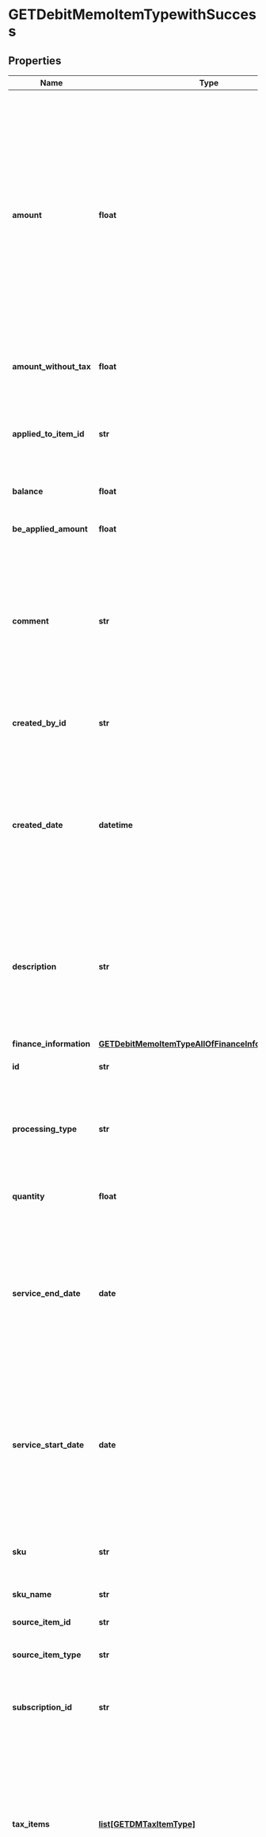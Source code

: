 # GETDebitMemoItemTypewithSuccess

## Properties
Name | Type | Description | Notes
------------ | ------------- | ------------- | -------------
**amount** | **float** | The amount of the debit memo item. For tax-inclusive debit memo items, the amount indicates the debit memo item amount including tax. For tax-exclusive debit memo items, the amount indicates the debit memo item amount excluding tax.  | [optional] 
**amount_without_tax** | **float** | The debit memo item amount excluding tax.  | [optional] 
**applied_to_item_id** | **str** | The parent debit memo item that this debit memo items is applied to if this item is discount.  | [optional] 
**balance** | **float** | The balance of the debit memo item.  | [optional] 
**be_applied_amount** | **float** | The applied amount of the debit memo item.  | [optional] 
**comment** | **str** | Comments about the debit memo item.  **Note**: This field is not available if you set the &#x60;zuora-version&#x60; request header to &#x60;257.0&#x60; or later.  | [optional] 
**created_by_id** | **str** | The ID of the Zuora user who created the debit memo item.  | [optional] 
**created_date** | **datetime** | The date and time when the debit memo item was created, in &#x60;yyyy-mm-dd hh:mm:ss&#x60; format. For example, 2017-03-01 15:31:10.  | [optional] 
**description** | **str** | The description of the debit memo item.  **Note**: This field is only available if you set the &#x60;zuora-version&#x60; request header to &#x60;257.0&#x60; or later.  | [optional] 
**finance_information** | [**GETDebitMemoItemTypeAllOfFinanceInformation**](GETDebitMemoItemTypeAllOfFinanceInformation.md) |  | [optional] 
**id** | **str** | The ID of the debit memo item.  | [optional] 
**processing_type** | **str** | The kind of the charge for the debit memo item. Its possible values are &#x60;Charge&#x60; and &#x60;Discount&#x60;.   | [optional] 
**quantity** | **float** | The number of units for the debit memo item.  | [optional] 
**service_end_date** | **date** | The end date of the service period associated with this debit memo item. Service ends one second before the date specified in this field.  | [optional] 
**service_start_date** | **date** | The start date of the service period associated with this debit memo item. If the associated charge is a one-time fee, this date is the date of that charge.  | [optional] 
**sku** | **str** | The SKU for the product associated with the debit memo item.  | [optional] 
**sku_name** | **str** | The name of the SKU.  | [optional] 
**source_item_id** | **str** | The ID of the source item.  | [optional] 
**source_item_type** | **str** | The type of the source item.  | [optional] 
**subscription_id** | **str** | The ID of the subscription associated with the debit memo item.  | [optional] 
**tax_items** | [**list[GETDMTaxItemType]**](GETDMTaxItemType.md) | Container for the taxation items of the debit memo item.   **Note**: This field is not available if you set the &#x60;zuora-version&#x60; request header to &#x60;239.0&#x60; or later.  | [optional] 
**tax_mode** | **str** | The tax mode of the debit memo item, indicating whether the amount of the debit memo item includes tax.  | [optional] 
**taxation_items** | [**GETDebitMemoItemTypewithSuccessAllOfTaxationItems**](GETDebitMemoItemTypewithSuccessAllOfTaxationItems.md) |  | [optional] 
**unit_of_measure** | **str** | The units to measure usage.  | [optional] 
**unit_price** | **float** | The per-unit price of the debit memo item.  | [optional] 
**updated_by_id** | **str** | The ID of the Zuora user who last updated the debit memo item.  | [optional] 
**updated_date** | **datetime** | The date and time when the debit memo item was last updated, in &#x60;yyyy-mm-dd hh:mm:ss&#x60; format. For example, 2017-03-02 15:36:10.  | [optional] 

[[Back to Model list]](../README.md#documentation-for-models) [[Back to API list]](../README.md#documentation-for-api-endpoints) [[Back to README]](../README.md)


